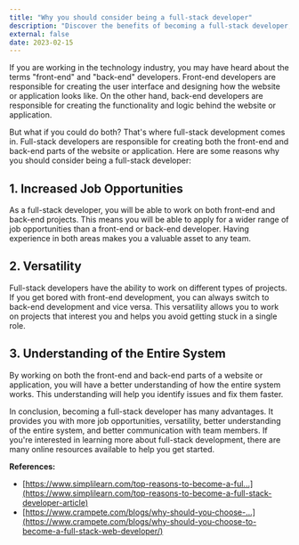 ```yaml
---
title: "Why you should consider being a full-stack developer"
description: "Discover the benefits of becoming a full-stack developer, including increased job opportunities, versatility, a better understanding of the entire system, and better communication with team members. Learn how full-stack development can provide a valuable skill set in the technology industry and where to find resources to get started."
external: false
date: 2023-02-15
---
```


If you are working in the technology industry, you may have heard about the terms "front-end" and "back-end" developers. Front-end developers are responsible for creating the user interface and designing how the website or application looks like. On the other hand, back-end developers are responsible for creating the functionality and logic behind the website or application.

But what if you could do both? That's where full-stack development comes in. Full-stack developers are responsible for creating both the front-end and back-end parts of the website or application. Here are some reasons why you should consider being a full-stack developer:

## 1. Increased Job Opportunities

As a full-stack developer, you will be able to work on both front-end and back-end projects. This means you will be able to apply for a wider range of job opportunities than a front-end or back-end developer. Having experience in both areas makes you a valuable asset to any team.

## 2. Versatility

Full-stack developers have the ability to work on different types of projects. If you get bored with front-end development, you can always switch to back-end development and vice versa. This versatility allows you to work on projects that interest you and helps you avoid getting stuck in a single role.

## 3. Understanding of the Entire System

By working on both the front-end and back-end parts of a website or application, you will have a better understanding of how the entire system works. This understanding will help you identify issues and fix them faster.

In conclusion, becoming a full-stack developer has many advantages. It provides you with more job opportunities, versatility, better understanding of the entire system, and better communication with team members. If you're interested in learning more about full-stack development, there are many online resources available to help you get started.

**References:**

- [https://www.simplilearn.com/top-reasons-to-become-a-ful...](https://www.simplilearn.com/top-reasons-to-become-a-full-stack-developer-article)
- [https://www.crampete.com/blogs/why-should-you-choose-...](https://www.crampete.com/blogs/why-should-you-choose-to-become-a-full-stack-web-developer/)
